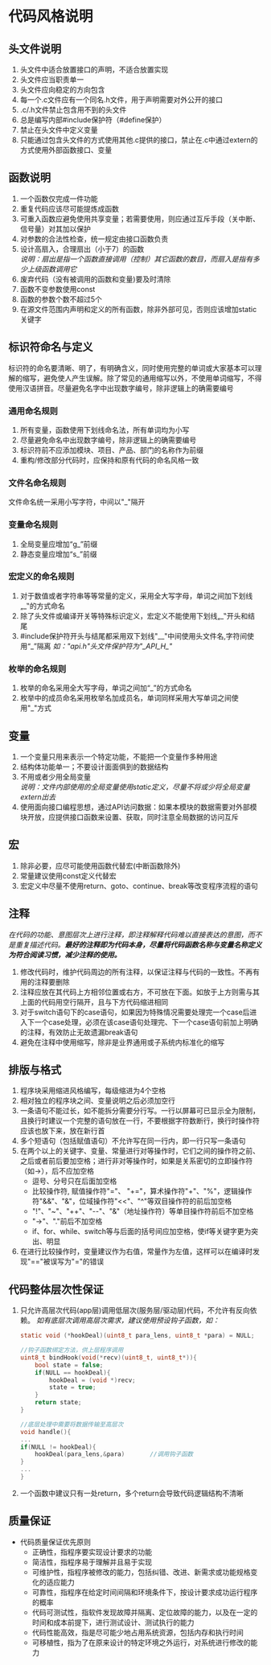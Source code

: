 # 代码风格说明  
  
## 头文件说明  

1. 头文件中适合放置接口的声明，不适合放置实现  
2. 头文件应当职责单一  
3. 头文件应向稳定的方向包含  
4. 每一个.c文件应有一个同名.h文件，用于声明需要对外公开的接口  
5. .c/.h文件禁止包含用不到的头文件  
6. 总是编写内部#include保护符（#define保护）  
7. 禁止在头文件中定义变量  
8. 只能通过包含头文件的方式使用其他.c提供的接口，禁止在.c中通过extern的方式使用外部函数接口、变量  

## 函数说明  

1. 一个函数仅完成一件功能  
2. 重复代码应该尽可能提炼成函数  
3. 可重入函数应避免使用共享变量；若需要使用，则应通过互斥手段（关中断、信号量）对其加以保护
4. 对参数的合法性检查，统一规定由接口函数负责
5. 设计高扇入，合理扇出（小于7）的函数  
*说明：扇出是指一个函数直接调用（控制）其它函数的数目，而扇入是指有多少上级函数调用它*  
6. 废弃代码（没有被调用的函数和变量)要及时清除  
7. 函数不变参数使用const  
8. 函数的参数个数不超过5个  
9. 在源文件范围内声明和定义的所有函数，除非外部可见，否则应该增加static关键字  

## 标识符命名与定义  

标识符的命名要清晰、明了，有明确含义，同时使用完整的单词或大家基本可以理解的缩写，避免使人产生误解。除了常见的通用缩写以外，不使用单词缩写，不得使用汉语拼音。尽量避免名字中出现数字编号，除非逻辑上的确需要编号  

### 通用命名规则  

1. 所有变量，函数使用下划线命名法，所有单词均为小写  
2. 尽量避免命名中出现数字编号，除非逻辑上的确需要编号  
3. 标识符前不应添加模块、项目、产品、部门的名称作为前缀  
4. 重构/修改部分代码时，应保持和原有代码的命名风格一致  

### 文件名命名规则  

文件命名统一采用小写字符，中间以"_"隔开  

### 变量命名规则  

1. 全局变量应增加“g_”前缀  
2. 静态变量应增加“s_”前缀  

### 宏定义的命名规则  

1. 对于数值或者字符串等等常量的定义，采用全大写字母，单词之间加下划线„_‟的方式命名  
2. 除了头文件或编译开关等特殊标识定义，宏定义不能使用下划线„_‟开头和结尾  
3. #include保护符开头与结尾都采用双下划线"__"中间使用头文件名,字符间使用“_”隔离 *如：\"api.h\"头文件保护符为\"\__API_H\__\"*

### 枚举的命名规则

1. 枚举的命名采用全大写字母，单词之间加“_”的方式命名  
2. 枚举中的成员命名采用枚举名加成员名，单词同样采用大写单词之间使用"_"方式  

## 变量  

1. 一个变量只用来表示一个特定功能，不能把一个变量作多种用途  
2. 结构体功能单一；不要设计面面俱到的数据结构  
3. 不用或者少用全局变量  
*说明：文件内部使用的全局变量使用static定义，尽量不将或少将全局变量extern出去*  
4. 使用面向接口编程思想，通过API访问数据：如果本模块的数据需要对外部模块开放，应提供接口函数来设置、获取，同时注意全局数据的访问互斥  

## 宏

1. 除非必要，应尽可能使用函数代替宏(中断函数除外)  
2. 常量建议使用const定义代替宏  
3. 宏定义中尽量不使用return、goto、continue、break等改变程序流程的语句  

## 注释  

*在代码的功能、意图层次上进行注释，即注释解释代码难以直接表达的意图，而不是重复描述代码。**最好的注释即为代码本身，尽量将代码函数名称与变量名称定义为符合阅读习惯，减少注释的使用。***  

1. 修改代码时，维护代码周边的所有注释，以保证注释与代码的一致性。不再有用的注释要删除  
2. 注释应放在其代码上方相邻位置或右方，不可放在下面。如放于上方则需与其上面的代码用空行隔开，且与下方代码缩进相同  
3. 对于switch语句下的case语句，如果因为特殊情况需要处理完一个case后进入下一个case处理，必须在该case语句处理完、下一个case语句前加上明确的注释，有效防止无故遗漏break语句  
4. 避免在注释中使用缩写，除非是业界通用或子系统内标准化的缩写  

## 排版与格式  

1. 程序块采用缩进风格编写，每级缩进为4个空格  
2. 相对独立的程序块之间、变量说明之后必须加空行  
3. 一条语句不能过长，如不能拆分需要分行写。一行以屏幕可已显示全为限制，且换行时建议一个完整的语句放在一行，不要根据字符数断行，换行时操作符应该也放下来，放在新行首  
4. 多个短语句（包括赋值语句）不允许写在同一行内，即一行只写一条语句  
5. 在两个以上的关键字、变量、常量进行对等操作时，它们之间的操作符之前、之后或者前后要加空格；进行非对等操作时，如果是关系密切的立即操作符（如->），后不应加空格  
    * 逗号、分号只在后面加空格
    * 比较操作符, 赋值操作符"="、 "+="，算术操作符"+"、"%"，逻辑操作符"&&"、"&"，位域操作符"<<"、"^"等双目操作符的前后加空格  
    * "!"、"~"、"++"、"--"、"&"（地址操作符）等单目操作符前后不加空格  
    * "->"、"."前后不加空格  
    * if、for、while、switch等与后面的括号间应加空格，使if等关键字更为突出、明显  
6. 在进行比较操作时，变量建议作为右值，常量作为左值，这样可以在编译时发现"=="被误写为"="的错误

## 代码整体层次性保证  

1. 只允许高层次代码(app层)调用低层次(服务层/驱动层)代码，不允许有反向依赖。
*如有底层次调用高层次需求，建议使用预设钩子函数，如：*

    ~~~c
    static void (*hookDeal)(uint8_t para_lens, uint8_t *para) = NULL;   //钩子函数入口地址

    //钩子函数绑定方法，供上层程序调用
    uint8_t bindHook(void(*recv)(uint8_t, uint8_t*)){
        bool state = false;
        if(NULL == hookDeal){
            hookDeal = (void *)recv;
            state = true;
        }
        return state;
    }

    //底层处理中需要将数据传输至高层次  
    void handle(){
    ...
    if(NULL != hookDeal){
        hookDeal(para_lens,&para)       //调用钩子函数
    }
    ...
    }

    ~~~

2. 一个函数中建议只有一处return，多个return会导致代码逻辑结构不清晰  

## 质量保证  

* 代码质量保证优先原则  
  * 正确性，指程序要实现设计要求的功能  
  * 简洁性，指程序易于理解并且易于实现  
  * 可维护性，指程序被修改的能力，包括纠错、改进、新需求或功能规格变化的适应能力  
  * 可靠性，指程序在给定时间间隔和环境条件下，按设计要求成功运行程序的概率  
  * 代码可测试性，指软件发现故障并隔离、定位故障的能力，以及在一定的时间和成本前提下，进行测试设计、测试执行的能力  
  * 代码性能高效，指是尽可能少地占用系统资源，包括内存和执行时间  
  * 可移植性，指为了在原来设计的特定环境之外运行，对系统进行修改的能力  
